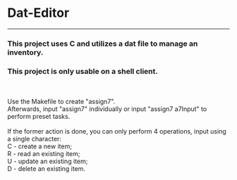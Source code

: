 # Dat-Editor
**********************************************
### This project uses C and utilizes a dat file to manage an inventory.
### This project is only usable on a shell client.
\
\
Use the Makefile to create "assign7".
\
Afterwards, input "assign7" individually or input "assign7 a7Input" to perform preset tasks.
\
\
If the former action is done, you can only perform 4 operations, input using a single character: \
C - create a new item; \
R - read an existing item; \
U - update an existing item; \
D - delete an existing item. 

